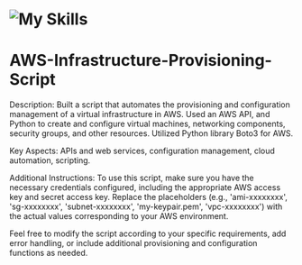 # ![My Skills](https://skillicons.dev/icons?i=aws) 
# AWS-Infrastructure-Provisioning-Script

Description: 
Built a script that automates the provisioning and configuration management of a virtual infrastructure in AWS. 
Used an AWS API, and Python to create and configure virtual machines, networking components, security groups, and other resources. 
Utilized Python library Boto3 for AWS.

Key Aspects: 
APIs and web services, configuration management, cloud automation, scripting.

Additional Instructions:
To use this script, make sure you have the necessary credentials configured, including the appropriate AWS access key and secret access key. 
Replace the placeholders (e.g., 'ami-xxxxxxxx', 'sg-xxxxxxxx', 'subnet-xxxxxxxx', 'my-keypair.pem', 'vpc-xxxxxxxx') with the actual values corresponding to your AWS environment.

Feel free to modify the script according to your specific requirements, add error handling, or include additional provisioning and configuration functions as needed.
